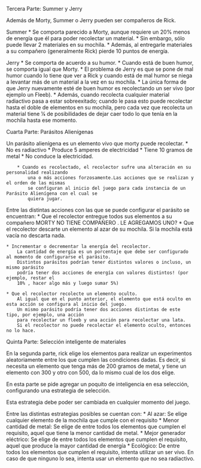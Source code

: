 Tercera​ ​Parte:​ ​Summer​ ​y​ ​Jerry

Además de Morty, Summer o Jerry pueden ser compañeros de Rick.

Summer 
		* Se comporta parecido a Morty, aunque requiere un 20% menos de energía que él para poder
			recolectar un material. 
		* Sin embargo, sólo puede llevar 2 materiales en su mochila. 
		* Además, al entregarle materiales a su compañero (generalmente Rick) pierde 10 puntos de energía.

Jerry
		* Se comporta de acuerdo a su humor. 
		* Cuando está de buen humor, se comporta igual que Morty. 
		* El problema de Jerry es que se pone de mal humor cuando lo tiene que ver a Rick y cuando
			está de mal humor se niega a levantar más de un material a la vez en su mochila. 
		* La única forma de que Jerry nuevamente esté de buen humor es recolectando un ser vivo (por ejemplo un Fleeb).
		* Además, cuando recolecta cualquier material radiactivo pasa a estar sobreexitado; cuando le pasa esto puede
			recolectar hasta el doble de elementos en su mochila, pero cada vez que recolecta un material tiene 1⁄4 de
			posibilidades de dejar caer todo lo que tenía en la mochila hasta ese momento.


Cuarta​ ​Parte:​ ​Parásitos​ ​Alienígenas

Un parásito alienígena es un elemento vivo que morty puede recolectar. 
		* No es radiactivo
		* Produce 5 amperes de electricidad
		* Tiene 10 gramos de metal
		* No conduce la electricidad.

		* Cuando​ ​es​ ​recolectado​, el recolector sufre una alteración en su personalidad realizando
			una o más acciones forzosamente.Las acciones que se realizan y el orden de las mismas
			se configuran al inicio del juego para cada instancia de un Parásito Alienígena con el cual se
			quiera jugar.

Entre las distintas acciones con las que se puede configurar el parásito se encuentran:
	* Que el recolector entregue todos sus elementos a su compañero 
	MORTY NO TIENE COMPAÑERO . LE AGREGAMOS UNO?
	* Que el recolector descarte un elemento al azar de su mochila. 
		Si la mochila está vacía no descarta nada.

	* Incrementar o decrementar la energía del recolector. 
		La cantidad de energía es un porcentaje que debe ser configurado al momento de configurarse el parásito.
		Distintos parásitos podrían tener distintos valores o incluso, un mismo parásito
		podría tener dos acciones de energía con valores distintos! (por ejemplo, restar el
		10% , hacer algo más y luego sumar 5%)

	* Que el recolector recolecte un elemento oculto. 
		Al igual que en el punto anterior, el elemento que está oculto en esta acción se configura al inicio del juego.
		Un mismo parásito podría tener dos acciones distintas de este tipo, por ejemplo, una acción
		para recolectar un fleeb y una acción para recolectar una lata. 
		Si el recolector no puede recolectar el elemento oculto, entonces no lo hace.

Quinta​ ​Parte:​ ​Selección​ ​inteligente​ ​de​ ​materiales

En la segunda parte, rick elige los elementos para realizar un experimentos aleatoriamente
entre los que cumplen las condiciones dadas. Es decir, si necesita un elemento que tenga
más de 200 gramos de metal, y tiene un elemento con 300 y otro con 500, da lo mismo cual
de los dos elige.

En esta parte se pide agregar un poquito de inteligencia en esa selección, configurando una
estrategia de selección. 

Esta estrategia debe poder ser cambiada en cualquier momento del
juego. 

Entre las distintas estrategias posibles se cuentan con:
	* Al azar: Se elige cualquier elemento de la mochila que cumple con el requisito
	* Menor cantidad de metal: Se elige de entre todos los elementos que cumplen el
		requisito, aquel que tiene la menor cantidad de metal.
	* Mejor generador eléctrico: Se elige de entre todos los elementos que cumplen el
		requisito, aquel que produce la mayor cantidad de energía
	* Ecológico: De entre todos los elementos que cumplen el requisito, intenta utilizar un
		ser vivo. En caso de que ninguno lo sea, intenta usar un elemento que no sea
		radiactivo.